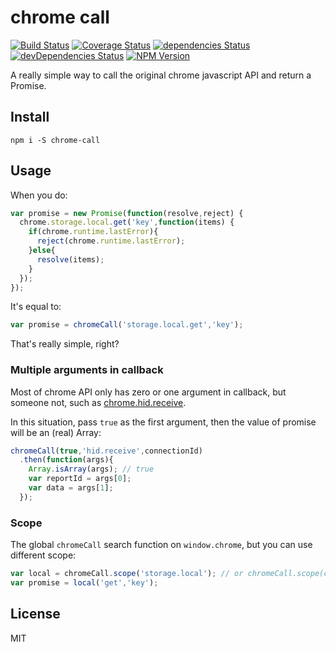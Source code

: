 # chrome call

[![Build Status](https://img.shields.io/travis/lmk123/chrome-call/master.svg?style=flat-square)](https://travis-ci.org/lmk123/chrome-call)
[![Coverage Status](https://img.shields.io/coveralls/lmk123/chrome-call/master.svg?style=flat-square)](https://coveralls.io/github/lmk123/chrome-call?branch=master)
[![dependencies Status](https://img.shields.io/david/lmk123/chrome-call.svg?style=flat-square)](https://david-dm.org/lmk123/chrome-call)
[![devDependencies Status](https://img.shields.io/david/dev/lmk123/chrome-call.svg?style=flat-square)](https://david-dm.org/lmk123/chrome-call#info=devDependencies)
[![NPM Version](https://img.shields.io/npm/v/chrome-call.svg?style=flat-square)](https://www.npmjs.com/package/chrome-call)

A really simple way to call the original chrome javascript API and return a Promise.

## Install

```
npm i -S chrome-call
```

## Usage

When you do:

```js
var promise = new Promise(function(resolve,reject) {
  chrome.storage.local.get('key',function(items) {
    if(chrome.runtime.lastError){
      reject(chrome.runtime.lastError);
    }else{
      resolve(items);
    }
  });
});
```

It's equal to:

```js
var promise = chromeCall('storage.local.get','key');
```

That's really simple, right?

### Multiple arguments in callback

Most of chrome API only has zero or one argument in callback, but someone not, such as [chrome.hid.receive](https://developer.chrome.com/apps/hid#method-receive).

In this situation, pass `true` as the first argument, then the value of promise will be an (real) Array:

```js
chromeCall(true,'hid.receive',connectionId)
  .then(function(args){
    Array.isArray(args); // true
    var reportId = args[0];
    var data = args[1];
  });
```

### Scope

The global `chromeCall` search function on `window.chrome`, but you can use different scope:

```js
var local = chromeCall.scope('storage.local'); // or chromeCall.scope(chrome.storage.local)
var promise = local('get','key');
```

## License

MIT
